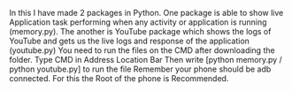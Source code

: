 In this I have made 2 packages in Python.
One package is able to show live Application task performing when any activity or application is running (memory.py).
The another is YouTube package which shows the logs of YouTube and gets us the live logs and response of the application (youtube.py)
You need to run the files on the CMD after downloading the folder.
Type CMD in Address Location Bar
Then write [python memory.py / python youtube.py] to run the file
Remember your phone should be adb connected. For this the Root of the phone is Recommended.
